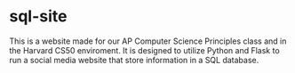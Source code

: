 # sql-site
This is a website made for our AP Computer Science Principles class and in the Harvard CS50 enviroment. It is designed to utilize Python and Flask to run a social media website that store information in a SQL database.